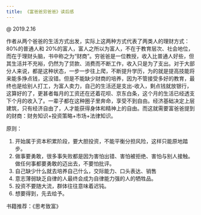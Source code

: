 ```yaml
---
title: 《富爸爸穷爸爸》读后感
---
```


@ 2019.2.16

作者从两个爸爸的生活方式出发，实际上这两种方式代表了两类人的理财方式：80%的普通人和 20%的富人，富人之所以为富人，不在于教育层次、社会地位，而在于理财头脑，书中称之为“财商”。穷爸爸是一位教授，收入比普通人好些，但其生活并不充裕，仍然为了贷款、消费而不断工作，收入只是为了支出。对于大部分人来说，都是这种状态，一步一步往上爬，不断提升学历，为的就是提高技能将来能多挣点钱，这没错。但是不能缺少财商的培养，因为不管接受多好的教育，最终也是给别人打工，为富人卖力，自己的生活还是支出-收入，剩点钱就放银行，这算好的了，更甚者每月的工资还在还着花呗、京东白条，这个月的生活已经透支下个月的收入了。一辈子都在这种圈子里奔命，享受不到自由。经济基础决定上层建筑，只有经济自由了，人才能获得身体和精神上的自由。而这就需要富爸爸提到的财商：财务知识+投资策略+市场+法律知识。

原则：

1. 开始属于资本积累阶段，要大胆投资，不能平衡分担风险，这样只能原地踏步。
2. 做事要勇敢，很多事失败都是因为害怕出错、害怕被拒绝、害怕与别人接触。做任何事都要勇敢的迈出去，不要怕批评。
3. 自己缺少什么就去培养自己什么，交际能力、口头表达、销售
4. 意志薄弱缺乏自律的人最终会成为自律能力强的人的牺牲品。
5. 投资不要随大流，群体往往意味着迟钝。
6. 想要得到，先去给予。

书籍推荐：《思考致富》
